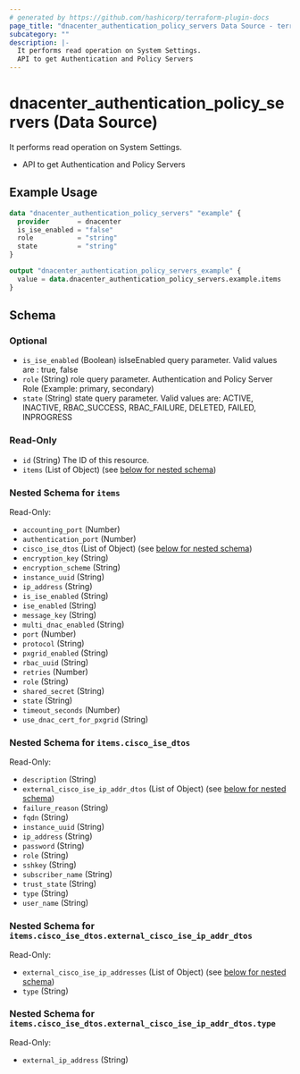 ```yaml
---
# generated by https://github.com/hashicorp/terraform-plugin-docs
page_title: "dnacenter_authentication_policy_servers Data Source - terraform-provider-dnacenter"
subcategory: ""
description: |-
  It performs read operation on System Settings.
  API to get Authentication and Policy Servers
---
```


# dnacenter_authentication_policy_servers (Data Source)

It performs read operation on System Settings.

- API to get Authentication and Policy Servers

## Example Usage

```terraform
data "dnacenter_authentication_policy_servers" "example" {
  provider       = dnacenter
  is_ise_enabled = "false"
  role           = "string"
  state          = "string"
}

output "dnacenter_authentication_policy_servers_example" {
  value = data.dnacenter_authentication_policy_servers.example.items
}
```

<!-- schema generated by tfplugindocs -->
## Schema

### Optional

- `is_ise_enabled` (Boolean) isIseEnabled query parameter. Valid values are : true, false
- `role` (String) role query parameter. Authentication and Policy Server Role (Example: primary, secondary)
- `state` (String) state query parameter. Valid values are: ACTIVE, INACTIVE, RBAC_SUCCESS, RBAC_FAILURE, DELETED, FAILED, INPROGRESS

### Read-Only

- `id` (String) The ID of this resource.
- `items` (List of Object) (see [below for nested schema](#nestedatt--items))

<a id="nestedatt--items"></a>
### Nested Schema for `items`

Read-Only:

- `accounting_port` (Number)
- `authentication_port` (Number)
- `cisco_ise_dtos` (List of Object) (see [below for nested schema](#nestedobjatt--items--cisco_ise_dtos))
- `encryption_key` (String)
- `encryption_scheme` (String)
- `instance_uuid` (String)
- `ip_address` (String)
- `is_ise_enabled` (String)
- `ise_enabled` (String)
- `message_key` (String)
- `multi_dnac_enabled` (String)
- `port` (Number)
- `protocol` (String)
- `pxgrid_enabled` (String)
- `rbac_uuid` (String)
- `retries` (Number)
- `role` (String)
- `shared_secret` (String)
- `state` (String)
- `timeout_seconds` (Number)
- `use_dnac_cert_for_pxgrid` (String)

<a id="nestedobjatt--items--cisco_ise_dtos"></a>
### Nested Schema for `items.cisco_ise_dtos`

Read-Only:

- `description` (String)
- `external_cisco_ise_ip_addr_dtos` (List of Object) (see [below for nested schema](#nestedobjatt--items--cisco_ise_dtos--external_cisco_ise_ip_addr_dtos))
- `failure_reason` (String)
- `fqdn` (String)
- `instance_uuid` (String)
- `ip_address` (String)
- `password` (String)
- `role` (String)
- `sshkey` (String)
- `subscriber_name` (String)
- `trust_state` (String)
- `type` (String)
- `user_name` (String)

<a id="nestedobjatt--items--cisco_ise_dtos--external_cisco_ise_ip_addr_dtos"></a>
### Nested Schema for `items.cisco_ise_dtos.external_cisco_ise_ip_addr_dtos`

Read-Only:

- `external_cisco_ise_ip_addresses` (List of Object) (see [below for nested schema](#nestedobjatt--items--cisco_ise_dtos--external_cisco_ise_ip_addr_dtos--external_cisco_ise_ip_addresses))
- `type` (String)

<a id="nestedobjatt--items--cisco_ise_dtos--external_cisco_ise_ip_addr_dtos--external_cisco_ise_ip_addresses"></a>
### Nested Schema for `items.cisco_ise_dtos.external_cisco_ise_ip_addr_dtos.type`

Read-Only:

- `external_ip_address` (String)
